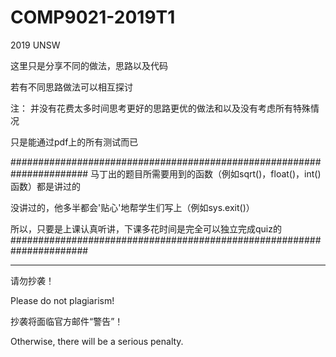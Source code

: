 # COMP9021-2019T1
2019 UNSW

这里只是分享不同的做法，思路以及代码

若有不同思路做法可以相互探讨

注：
并没有花费太多时间思考更好的思路更优的做法和以及没有考虑所有特殊情况

只是能通过pdf上的所有测试而已

######################################################################
马丁出的题目所需要用到的函数（例如sqrt()，float()，int()函数）都是讲过的

没讲过的，他多半都会'贴心'地帮学生们写上（例如sys.exit()）

所以，只要是上课认真听讲，下课多花时间是完全可以独立完成quiz的
######################################################################

---------------------------
请勿抄袭！

Please do not plagiarism!

抄袭将面临官方邮件“警告”！

Otherwise, there will be a serious penalty. 

